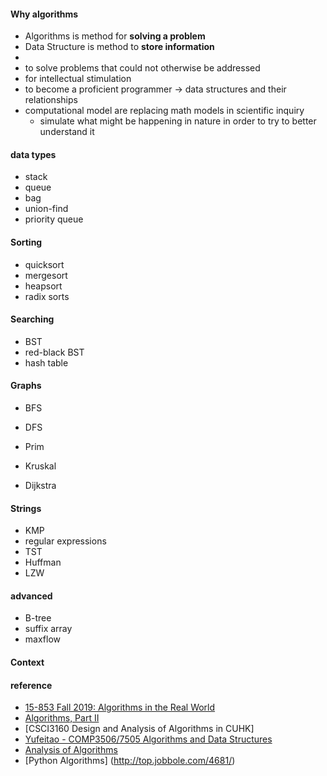 #### Why algorithms
   *  Algorithms is method for **solving a problem**
   *  Data Structure is method to **store information**
   *  
   *  to solve problems that could not otherwise be addressed
   *  for intellectual stimulation
   *  to become a proficient programmer -> data structures and their relationships
   *  computational model are replacing math models in scientific inquiry  
      - simulate what might be happening in nature in order to try to better understand it  

#### data types  
   * stack  
   * queue  
   * bag  
   * union-find  
   * priority queue  


#### Sorting  
   * quicksort  
   * mergesort  
   * heapsort  
   * radix sorts  

#### Searching  
   * BST  
   * red-black BST  
   * hash table  

#### Graphs  
   * BFS  
   * DFS 

   * Prim  
   * Kruskal
   * Dijkstra  

#### Strings  
   * KMP  
   * regular expressions  
   * TST  
   * Huffman  
   * LZW  

#### advanced  
   * B-tree
   * suffix array  
   * maxflow  

#### Context


#### reference
  - [15-853 Fall 2019: Algorithms in the Real World](https://www.cs.cmu.edu/~15853-f19/)
  - [Algorithms, Part II](https://www.coursera.org/learn/algorithms-part2/home/info)
  - [CSCI3160 Design and Analysis of Algorithms in CUHK]
  - [Yufeitao - COMP3506/7505 Algorithms and Data Structures](http://staff.itee.uq.edu.au/taoyf/course/comp3506/www/)
  - [Analysis of Algorithms](https://www.coursera.org/learn/analysis-of-algorithms)
  - [Python Algorithms] (http://top.jobbole.com/4681/)

